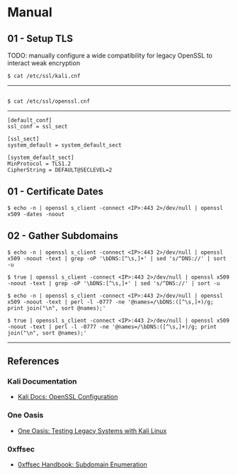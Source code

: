 # Manual

## 01 - Setup TLS

TODO: manually configure a wide compatibility for legacy OpenSSL to interact weak encryption

`$ cat /etc/ssl/kali.cnf`

---

```
```

`$ cat /etc/ssl/openssl.cnf`

---

```
[default_conf]
ssl_conf = ssl_sect

[ssl_sect]
system_default = system_default_sect

[system_default_sect]
MinProtocol = TLS1.2
CipherString = DEFAULT@SECLEVEL=2
```

## 01 - Certificate Dates

```
$ echo -n | openssl s_client -connect <IP>:443 2>/dev/null | openssl x509 -dates -noout
```

## 02 - Gather Subdomains

```
$ echo -n | openssl s_client -connect <IP>:443 2>/dev/null | openssl x509 -noout -text | grep -oP '\bDNS:[^\s,]+' | sed 's/^DNS://' | sort -u

$ true | openssl s_client -connect <IP>:443 2>/dev/null | openssl x509 -noout -text | grep -oP '\bDNS:[^\s,]+' | sed 's/^DNS://' | sort -u

$ echo -n | openssl s_client -connect <IP>:443 2>/dev/null | openssl x509 -noout -text | perl -l -0777 -ne '@names=/\bDNS:([^\s,]+)/g; print join("\n", sort @names);'

$ true | openssl s_client -connect <IP>:443 2>/dev/null | openssl x509 -noout -text | perl -l -0777 -ne '@names=/\bDNS:([^\s,]+)/g; print join("\n", sort @names);'
```

---
## References

### Kali Documentation

- [Kali Docs: OpenSSL Configuration](https://www.kali.org/docs/general-use/openssl-configuration/)

### One Oasis

- [One Oasis: Testing Legacy Systems with Kali Linux](https://medium.com/@oneoasis/testing-legacy-systems-with-latest-kali-linux-50b884bd3ece)

### 0xffsec

- [0xffsec Handbook: Subdomain Enumeration](https://0xffsec.com/handbook/information-gathering/subdomain-enumeration/)